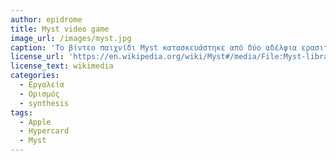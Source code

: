 ```yaml
---
author: epidrome
title: Myst video game 
image_url: /images/myst.jpg
caption: 'Το βίντεο παιχνίδι Myst κατασκευάστηκε από δύο αδέλφια ερασιτέχνες με το εργαλείο συγγραφής πολυμεσικών εφαρμογών Hypercard της Apple. Οι περιορισμοί του εργαλείου αντιστοιχούν σε αυτούς μιας σύγχρονης εφαρμογής παρουσιάσεων, η οποία βασίζεται σε διαδοχικές εικόνες ή βίντεο και στον ορισμό σημείων διάδρασης που συνδέουν μεταξύ τους τις εικόνες.' 
license_url: 'https://en.wikipedia.org/wiki/Myst#/media/File:Myst-library_and_ship.jpg' 
license_text: wikimedia
categories:
  - Εργαλεία 
  - Ορισμός
  - synthesis
tags:
  - Apple
  - Hypercard 
  - Myst 
---
```

